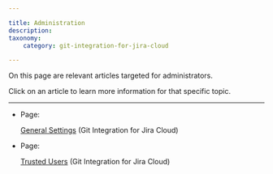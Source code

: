 ```yaml
---

title: Administration
description:
taxonomy:
    category: git-integration-for-jira-cloud

---
```

On this page are relevant articles targeted for administrators.

Click on an article to learn more information for that specific topic.



* * *

*   Page:

    [General Settings](/git-integration-for-jira-cloud/General-Settings) (Git Integration for Jira Cloud)

*   Page:

    [Trusted Users](/git-integration-for-jira-cloud/Trusted-Users) (Git Integration for Jira Cloud)